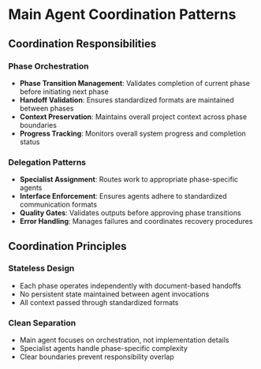 # Main Agent Coordination Patterns

## Coordination Responsibilities

### Phase Orchestration
- **Phase Transition Management**: Validates completion of current phase before initiating next phase
- **Handoff Validation**: Ensures standardized formats are maintained between phases  
- **Context Preservation**: Maintains overall project context across phase boundaries
- **Progress Tracking**: Monitors overall system progress and completion status

### Delegation Patterns
- **Specialist Assignment**: Routes work to appropriate phase-specific agents
- **Interface Enforcement**: Ensures agents adhere to standardized communication formats
- **Quality Gates**: Validates outputs before approving phase transitions
- **Error Handling**: Manages failures and coordinates recovery procedures

## Coordination Principles

### Stateless Design
- Each phase operates independently with document-based handoffs
- No persistent state maintained between agent invocations
- All context passed through standardized formats

### Clean Separation
- Main agent focuses on orchestration, not implementation details
- Specialist agents handle phase-specific complexity
- Clear boundaries prevent responsibility overlap